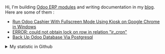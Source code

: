 Hi, I'm building [Odoo ERP modules](https://apps.odoo.com/apps/browse?repo_maintainer_id=276647) and writing documentation in my [blog](https://blog.altela.net). Here are some of them :
<!-- BLOG-POST-LIST:START -->
- [Run Odoo Cashier With Fullscreen Mode Using Kiosk on Google Chrome in Windows](https://blog.altela.net/2023/01/run-odoo-cashier-with-fullscreen-mode.html)
- [ERROR:  could not obtain lock on row in relation &quot;ir_cron&quot;](https://blog.altela.net/2023/01/error-could-not-obtain-lock-on-row-in.html)
- [Back Up Odoo Database Via Postgresql](https://blog.altela.net/2023/01/back-up-odoo-database-via-postgresql.html)
<!-- BLOG-POST-LIST:END -->


<details>
    <summary>My statistic in Github</summary>
<div>

<img height="154" src="https://github-readme-stats.vercel.app/api?username=altela&count_private=true&theme=github_dark&hide_border=true&show_icons=true&include_all_commits=true&hide_rank=false&custom_title=Activity%20On%20GitHub" />
  
<img height="154" src="https://github-readme-stats.vercel.app/api/top-langs/?username=altela&layout=compact&theme=github_dark&&langs_count=10&hide_border=true&custom_title=Repository's%20Composition%20Languages" />
</div>
    
<!--START_SECTION:waka-->

```text
Python             3 hrs 52 mins   ██████████████▓░░░░░░░░░░   59.16 %
XML                1 hr 59 mins    ███████▓░░░░░░░░░░░░░░░░░   30.39 %
CSS                33 mins         ██░░░░░░░░░░░░░░░░░░░░░░░   08.49 %
HTML               5 mins          ▒░░░░░░░░░░░░░░░░░░░░░░░░   01.46 %
Text               1 min           ░░░░░░░░░░░░░░░░░░░░░░░░░   00.38 %
JavaScript         0 secs          ░░░░░░░░░░░░░░░░░░░░░░░░░   00.06 %
```

<!--END_SECTION:waka-->

</details>

<!-- Waka documentation : https://medium.com/@JakenH/show-off-your-coding-stats-on-your-github-profile-using-wakatime-ce3ceb1063b5 -->
